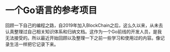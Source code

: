 # 一个Go语言的参考项目

回顾一下自己的编程之路，自2019年加入BlockChain之后，这么久以来，从未去认真整理过自己相关知识体系和归纳文档。这作为一个Go前线的开发人员，是我无法接受的。所以最近开始回顾以及整理一下之前一些学习和使用过的内容。像记录生活一样把它记录下来。